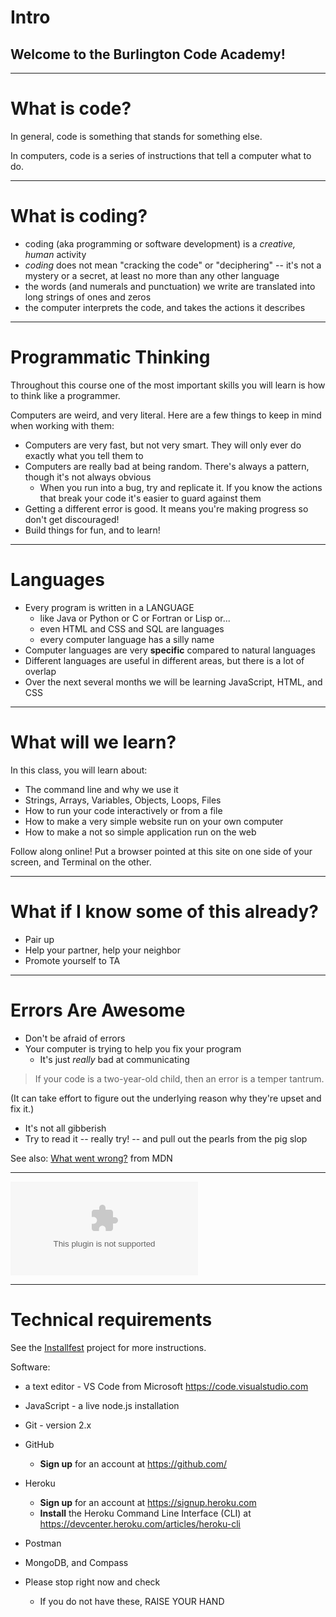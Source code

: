 # Intro

## Welcome to the Burlington Code Academy!

---

# What is code?

In general, code is something that stands for something else.

In computers, code is a series of instructions that tell a computer what to do.

---

# What is coding?

* coding (aka programming or software development) is a *creative, human* activity
* *coding* does not mean "cracking the code" or "deciphering" -- it's not a mystery or a secret, at least no more than any other language
* the words (and numerals and punctuation) we write are translated into long strings of ones and zeros
* the computer interprets the code, and takes the actions it describes

---

# Programmatic Thinking

Throughout this course one of the most important skills you will learn is how to think like a programmer.

Computers are weird, and very literal. Here are a few things to keep in mind when working with them:

* Computers are very fast, but not very smart. They will only ever do exactly what you tell them to
* Computers are really bad at being random. There's always a pattern, though it's not always obvious
  * When you run into a bug, try and replicate it. If you know the actions that break your code it's easier to guard against them
* Getting a different error is good. It means you're making progress so don't get discouraged!
* Build things for fun, and to learn!

---

# Languages

* Every program is written in a LANGUAGE
  * like Java or Python or C or Fortran or Lisp or...
  * even HTML and CSS and SQL are languages
  * every computer language has a silly name
* Computer languages are very **specific** compared to natural languages
* Different languages are useful in different areas, but there is a lot of overlap
* Over the next several months we will be learning JavaScript, HTML, and CSS

---

# What will we learn?

In this class, you will learn about:

* The command line and why we use it
* Strings, Arrays, Variables, Objects, Loops, Files
* How to run your code interactively or from a file
* How to make a very simple website run on your own computer
* How to make a not so simple application run on the web

Follow along online! Put a browser pointed at this site on one side of your screen, and Terminal on the other.

---

# What if I know some of this already?

* Pair up
* Help your partner, help your neighbor
* Promote yourself to TA

---

# Errors Are Awesome

* Don't be afraid of errors
* Your computer is trying to help you fix your program
  * It's just *really* bad at communicating

> If your code is a two-year-old child, then an error is a temper tantrum.

(It can take effort to figure out the underlying reason why they're upset and fix it.)

* It's not all gibberish
* Try to read it -- really try! -- and pull out the pearls from the pig slop

See also: [What went wrong?](https://developer.mozilla.org/en-US/docs/Learn/JavaScript/First_steps/What_went_wrong) from MDN

---

![Breakdown of error message](needtocreatethis.com)

---

# Technical requirements

See the [Installfest](/projects/installfest) project for more instructions.

Software:

- a text editor - VS Code from Microsoft <https://code.visualstudio.com>
- JavaScript - a live node.js installation
- Git - version 2.x
- GitHub 
  - **Sign up** for an account at <https://github.com/>
- Heroku
  - **Sign up** for an account at <https://signup.heroku.com>
  - **Install** the Heroku Command Line Interface (CLI) at <https://devcenter.heroku.com/articles/heroku-cli>
- Postman
- MongoDB, and Compass

- Please stop right now and check
  - If you do not have these, RAISE YOUR HAND

